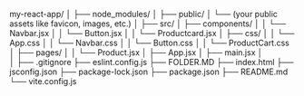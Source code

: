 my-react-app/
│
├── node_modules/
│
├── public/
│   └── (your public assets like favicon, images, etc.)
│
├── src/
│   ├── components/
│   │   └── Navbar.jsx
│   │   └── Button.jsx
│   │   └── Productcard.jsx
│   ├── css/
│   │   └── App.css
│   │   └── Navbar.css
│   │   └── Button.css
│   │   └── ProductCart.css
│   ├── pages/
│   │   └── Product.jsx
│   ├── App.jsx
│   ├── main.jsx
│   
│
├── .gitignore
├── eslint.config.js
├── FOLDER.MD
├── index.html
├── jsconfig.json
├── package-lock.json
├── package.json
├── README.md
└── vite.config.js

